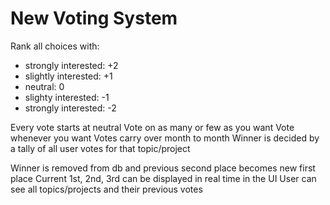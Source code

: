 # New Voting System

Rank all choices with:

- strongly interested: +2
- slightly interested: +1
- neutral: 0
- slighty interested: -1
- strongly interested: -2

Every vote starts at neutral
Vote on as many or few as you want
Vote whenever you want
Votes carry over month to month
Winner is decided by a tally of all user votes for that topic/project

Winner is removed from db and previous second place becomes new first place
Current 1st, 2nd, 3rd can be displayed in real time in the UI
User can see all topics/projects and their previous votes
